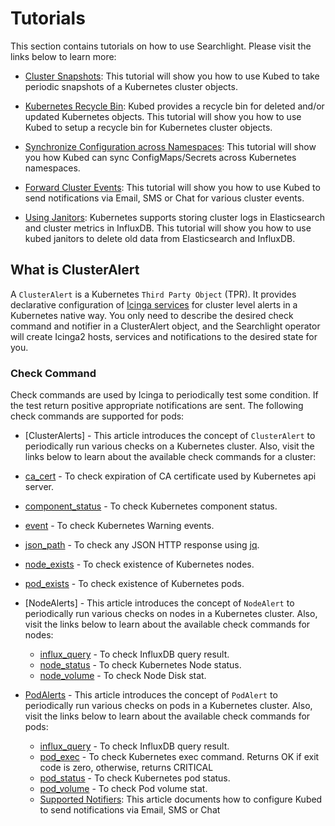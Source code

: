 # Tutorials

This section contains tutorials on how to use Searchlight. Please visit the links below to learn more:

 - [Cluster Snapshots](/docs/tutorials/cluster-snapshot.md): This tutorial will show you how to use Kubed to take periodic snapshots of a Kubernetes cluster objects.

 - [Kubernetes Recycle Bin](/docs/tutorials/recycle-bin.md): Kubed provides a recycle bin for deleted and/or updated Kubernetes objects. This tutorial will show you how to use Kubed to setup a recycle bin for Kubernetes cluster objects.

 - [Synchronize Configuration across Namespaces](/docs/tutorials/config-syncer.md): This tutorial will show you how Kubed can sync ConfigMaps/Secrets across Kubernetes namespaces.

 - [Forward Cluster Events](/docs/tutorials/event-forwarder.md): This tutorial will show you how to use Kubed to send notifications via Email, SMS or Chat for various cluster events.

 - [Using Janitors](/docs/tutorials/janitors.md): Kubernetes supports storing cluster logs in Elasticsearch and cluster metrics in InfluxDB. This tutorial will show you how to use kubed janitors to delete old data from Elasticsearch and InfluxDB.
































## What is ClusterAlert
A `ClusterAlert` is a Kubernetes `Third Party Object` (TPR). It provides declarative configuration of [Icinga services](https://www.icinga.com/docs/icinga2/latest/doc/09-object-types/#service) for cluster level alerts in a Kubernetes native way. You only need to describe the desired check command and notifier in a ClusterAlert object, and the Searchlight operator will create Icinga2 hosts, services and notifications to the desired state for you.


### Check Command
Check commands are used by Icinga to periodically test some condition. If the test return positive appropriate notifications are sent. The following check commands are supported for pods:

 - [ClusterAlerts] - This article introduces the concept of `ClusterAlert` to periodically run various checks on a Kubernetes cluster. Also, visit the links below to learn about the available check commands for a cluster:
 - [ca_cert](/docs/cluster-alerts/ca_cert.md) - To check expiration of CA certificate used by Kubernetes api server.
 - [component_status](/docs/cluster-alerts/component_status.md) - To check Kubernetes component status.
 - [event](/docs/cluster-alerts/event.md) - To check Kubernetes Warning events.
 - [json_path](/docs/cluster-alerts/json_path.md) - To check any JSON HTTP response using [jq](https://stedolan.github.io/jq/).
 - [node_exists](/docs/cluster-alerts/node_exists.md) - To check existence of Kubernetes nodes.
 - [pod_exists](/docs/cluster-alerts/pod_exists.md) - To check existence of Kubernetes pods.

 - [NodeAlerts] - This article introduces the concept of `NodeAlert` to periodically run various checks on nodes in a Kubernetes cluster. Also, visit the links below to learn about the available check commands for nodes:
   - [influx_query](/docs/node-alerts/influx_query.md) - To check InfluxDB query result.
   - [node_status](/docs/node-alerts/node_status.md) - To check Kubernetes Node status.
   - [node_volume](/docs/node-alerts/node_volume.md) - To check Node Disk stat.

 - [PodAlerts](/docs/pod-alerts/README.md) - This article introduces the concept of `PodAlert` to periodically run various checks on pods in a Kubernetes cluster. Also, visit the links below to learn about the available check commands for pods:
   - [influx_query](/docs/pod-alerts/influx_query.md) - To check InfluxDB query result.
   - [pod_exec](/docs/pod-alerts/pod_exec.md) - To check Kubernetes exec command. Returns OK if exit code is zero, otherwise, returns CRITICAL
   - [pod_status](/docs/pod-alerts/pod_status.md) - To check Kubernetes pod status.
   - [pod_volume](/docs/pod-alerts/pod_volume.md) - To check Pod volume stat.
   - [Supported Notifiers](/docs/tutorials/notifiers.md): This article documents how to configure Kubed to send notifications via Email, SMS or Chat

